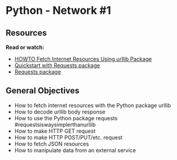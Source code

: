 
# Python - Network #1

## Resources

**Read or watch:**

- [HOWTO Fetch Internet Resources Using urllib Package](https://intranet.alxswe.com/rltoken/KoRrs5dVWsb-B82e-M1TQQ)  
- [Quickstart with Requests package](https://intranet.alxswe.com/rltoken/OGcRGPr7TSWtzypDd0ZibQ)  
- [Requests package](https://intranet.alxswe.com/rltoken/dUNaNQrV2bMSstILitQbXQ)  

## General Objectives  
- How to fetch internet resources with the Python package urllib
- How to decode urllib body response
- How to use the Python package requests #requestsiswaysimplerthanurllib
- How to make HTTP GET request
- How to make HTTP POST/PUT/etc. request
- How to fetch JSON resources
- How to manipulate data from an external service
